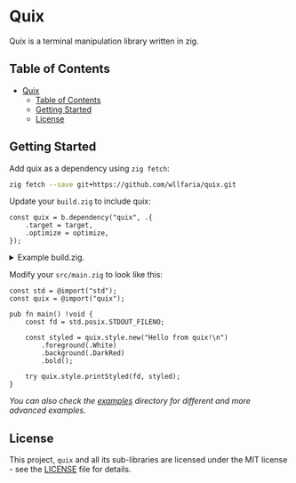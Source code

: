 # Quix

Quix is a terminal manipulation library written in zig.

## Table of Contents
- [Quix](#Quix)
    - [Table of Contents](#table-of-contents)
    - [Getting Started](#getting-started)
    - [License](#License)

## Getting Started

Add quix as a dependency using `zig fetch`:

```sh
zig fetch --save git+https://github.com/wllfaria/quix.git
```

Update your `build.zig` to include quix:

```zig
const quix = b.dependency("quix", .{
    .target = target,
    .optimize = optimize,
});
```

<details>
  <summary>Example build.zig.</summary>

  ```zig
const std = @import("std");

pub fn build(b: *std.Build) void {
    const target = b.standardTargetOptions(.{});
    const optimize = b.standardOptimizeOption(.{});

    const quix = b.dependency("quix", .{
        .target = target,
        .optimize = optimize,
    });

    const app_mod = b.createModule(.{
        .root_source_file = b.path("src/main.zig"),
        .target = target,
        .optimize = optimize,
    });
    app_mod.addImport("quix", quix.module("quix"));

    const app = b.addExecutable(.{
        .name = "my_app",
        .root_module = app_mod,
    });

    b.installArtifact(app);

    const run_cmd = b.addRunArtifact(app);
    run_cmd.step.dependOn(b.getInstallStep());
    if (b.args) |args| {
        run_cmd.addArgs(args);
    }

    const run_step = b.step("run", "Run the app");
    run_step.dependOn(&run_cmd.step);

    const exe_unit_tests = b.addTest(.{ .root_module = app_mod });
    const run_exe_unit_tests = b.addRunArtifact(exe_unit_tests);

    const test_step = b.step("test", "Run unit tests");
    test_step.dependOn(&run_exe_unit_tests.step);
}
  ```
</details>

Modify your `src/main.zig` to look like this:

```zig
const std = @import("std");
const quix = @import("quix");

pub fn main() !void {
    const fd = std.posix.STDOUT_FILENO;

    const styled = quix.style.new("Hello from quix!\n")
        .foreground(.White)
        .background(.DarkRed)
        .bold();

    try quix.style.printStyled(fd, styled);
}
```

_You can also check the [examples](./examples) directory for different and more
advanced examples._

## License

This project, `quix` and all its sub-libraries are licensed under the MIT
license - see the [LICENSE](https://github.com/wllfaria/quix/blob/main/LICENSE)
file for details.
